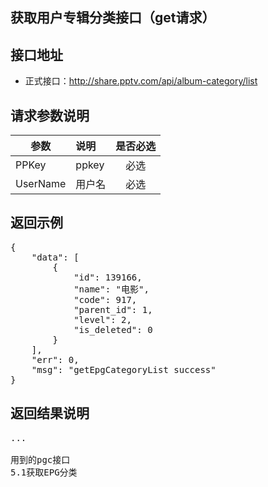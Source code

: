 获取用户专辑分类接口（get请求）
----------

接口地址
----------
  * 正式接口：http://share.pptv.com/api/album-category/list

请求参数说明
----------
|  参数         |说明          |是否必选|
| ------------- |:-------------|:-----:|
| PPKey      | ppkey |必选|
| UserName      | 用户名 |必选    |
返回示例
----------
<pre>
{
    "data": [
        {
            "id": 139166,
            "name": "电影",
            "code": 917,
            "parent_id": 1,
            "level": 2,
            "is_deleted": 0
        }
    ],
    "err": 0,
    "msg": "getEpgCategoryList success"
}
</pre>

返回结果说明
----------
<pre>
...

用到的pgc接口
5.1获取EPG分类
</pre>